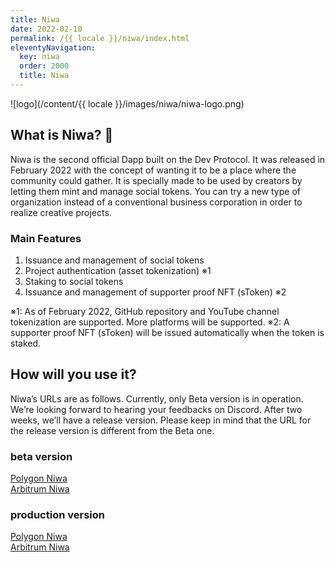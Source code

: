 ```yaml
---
title: Niwa
date: 2022-02-10
permalink: /{{ locale }}/niwa/index.html
eleventyNavigation:
  key: niwa
  order: 2000
  title: Niwa
---
```


![logo](/content/{{ locale }}/images/niwa/niwa-logo.png)

## What is Niwa? 🌈

Niwa is the second official Dapp built on the Dev Protocol. It was released in February 2022 with the concept of wanting it to be a place where the community could gather. It is specially made to be used by creators by letting them mint and manage social tokens. You can try a new type of organization instead of a conventional business corporation in order to realize creative projects.

### Main Features

1. Issuance and management of social tokens
2. Project authentication (asset tokenization) ※1
3. Staking to social tokens
4. Issuance and management of supporter proof NFT (sToken) ※2

※1: As of February 2022, GitHub repository and YouTube channel tokenization are supported. More platforms will be supported.
※2: A supporter proof NFT (sToken) will be issued automatically when the token is staked.

## How will you use it?

Niwa’s URLs are as follows. Currently, only Beta version is in operation. We’re looking forward to hearing your feedbacks on Discord. After two weeks, we’ll have a release version. Please keep in mind that the URL for the release version is different from the Beta one.

### beta version

[Polygon Niwa](https://polygon.niwa-beta.devprotocol.xyz)<br>
[Arbitrum Niwa](https://arbitrum.niwa-beta.devprotocol.xyz)

### production version

[Polygon Niwa](https://polygon.niwa.xyz/)<br>
[Arbitrum Niwa](https://arbitrum.niwa.xyz/)
